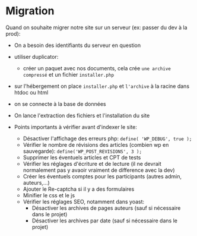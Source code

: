 # Migration

Quand on souhaite migrer notre site sur un serveur (ex: passer du dev à la prod):

+ On a besoin des identifiants du serveur en question
+ utiliser duplicator:
    - créer un paquet avec nos documents, cela crée ``une archive compressé`` et un fichier ``installer.php``
+ sur l'hébergement on place ``installer.php`` et ``l'archive`` à la racine dans htdoc ou html 
+ on se connecte à la base de données
+ On lance l'extraction des fichiers et l'installation du site

+ Points importants à vérifier avant d'indexer le site:
    - Désactiver l'affichage des erreurs php: ``define( 'WP_DEBUG', true );``
    - Vérifier le nombre de révisions des articles (combien wp en sauvegarde): ``define('WP_POST_REVISIONS', 3 );``
    - Supprimer les éventuels articles et CPT de tests
    - Vérifier les réglages d'écriture et de lecture (il ne devrait normalement pas y avaoir vraiment de difference avec la dev)
    - Créer les éventuels comptes pour les participants (autres admin, auteurs,...)
    - Ajouter le Re-captcha si il y a des formulaires
    - Minifier le css et le js
    - Vérifier les réglages SEO, notamment dans yoast:
        * Désactiver les archives de pages auteurs (sauf si nécessaire dans le projet)
        * Désactiver les archives par date (sauf si nécessaire dans le projet)